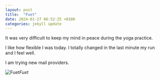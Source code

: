 ```yaml
---
layout: post
title:  "Fuet"
date: 2024-01-27 06:52:25 +0100
categories: jekyll update
---
```


It was very difficult to keep my mind in peace during the yoga practice.  

I like how flexible I was today. I totally changed in the last minute my run and I feel well.  

I am trying new mail providers.


![Fuet](https://lh3.googleusercontent.com/pw/ABLVV86SD123AsM0pNEUKDsBr0c_g9bq8Brls9vzRKv-t2xVEvtbK1GKv_yhPSOnQpOPjzMBYR1_xCaZ2GCkkhaGkpqrNSw3F3gJtZB9CXkpTPanr_Rzux4=w2400)*Fuet*&nbsp;



[jekyll-docs]: https://jekyllrb.com/docs/home
[jekyll-gh]:   https://github.com/jekyll/jekyll
[jekyll-talk]: https://talk.jekyllrb.com/
